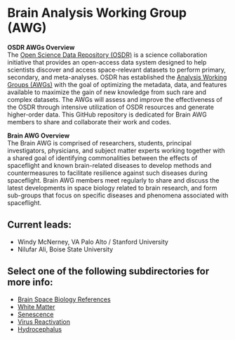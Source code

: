 # Brain Analysis Working Group (AWG)

**OSDR AWGs Overview**  
The [Open Science Data Repository (OSDR)](https://www.nasa.gov/osdr/) is a science collaboration initiative that provides an open-access data system designed to help scientists discover and access space-relevant datasets to perform primary, secondary, and meta-analyses. OSDR has established the [Analysis Working Groups (AWGs)](https://www.nasa.gov/osdr-open-science-analysis-working-groups/) with the goal of optimizing the metadata, data, and features available to maximize the gain of new knowledge from such rare and complex datasets. The AWGs will assess and improve the effectiveness of the OSDR through intensive utilization of OSDR resources and generate higher-order data. This GitHub repository is dedicated for Brain AWG members to share and collaborate their work and codes.

**Brain AWG Overview**  
The Brain AWG is comprised of researchers, students, principal investigators, physicians, and subject matter experts working together with a shared goal of identifying commonalities between the effects of spaceflight and known brain-related diseases to develop methods and countermeasures to facilitate resilience against such diseases during spaceflight. Brain AWG members meet regularly to share and discuss the latest developments in space biology related to brain research, and form sub-groups that focus on specific diseases and phenomena associated with spaceflight.

## Current leads:
- Windy McNerney, VA Palo Alto / Stanford University
- Nilufar Ali, Boise State University

## Select one of the following subdirectories for more info:
- [Brain Space Biology References](Brain_Space_Biology_References)
- [White Matter](White_Matter)
- [Senescence](Senescence)
- [Virus Reactivation](Virus_Reactivation)
- [Hydrocephalus](Hydrocephalus)
